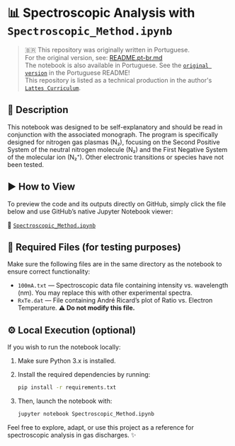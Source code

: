 # 📊 Spectroscopic Analysis with `Spectroscopic_Method.ipynb`

> 🇧🇷 This repository was originally written in Portuguese.  
> For the original version, see: [README.pt-br.md](README.pt-br.md)  
> The notebook is also available in Portuguese. See the [`original version`](./Metodo_Espectroscopico.ipynb) in the Portuguese README!  
> This repository is listed as a technical production in the author's [`Lattes Curriculum`](http://lattes.cnpq.br/3150100365693703).  

## 📘 Description

This notebook was designed to be self-explanatory and should be read in conjunction with the associated monograph. The program is specifically designed for nitrogen gas plasmas (N₂), focusing on the Second Positive System of the neutral nitrogen molecule (N₂) and the First Negative System of the molecular ion (N₂⁺). Other electronic transitions or species have not been tested.

## ▶️ How to View

To preview the code and its outputs directly on GitHub, simply click the file below and use GitHub’s native Jupyter Notebook viewer:

🔗 [`Spectroscopic_Method.ipynb`](./Spectroscopic_Method.ipynb)

## 📁 Required Files (for testing purposes)

Make sure the following files are in the same directory as the notebook to ensure correct functionality:

- `100mA.txt` — Spectroscopic data file containing intensity vs. wavelength (nm). You may replace this with other experimental spectra.
- `RxTe.dat` — File containing André Ricard’s plot of Ratio vs. Electron Temperature.  **⚠️ Do not modify this file.**

## ⚙️ Local Execution (optional)

If you wish to run the notebook locally:

1. Make sure Python 3.x is installed.
2. Install the required dependencies by running:

   ```bash
   pip install -r requirements.txt

3. Then, launch the notebook with:

   ```bash
   jupyter notebook Spectroscopic_Method.ipynb

Feel free to explore, adapt, or use this project as a reference for spectroscopic analysis in gas discharges. ✨
